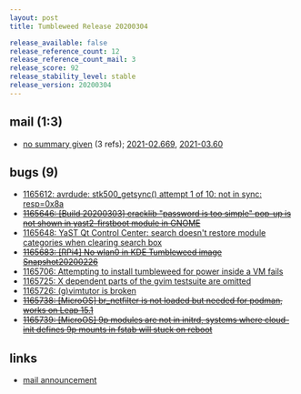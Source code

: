 ```yaml
---
layout: post
title: Tumbleweed Release 20200304

release_available: false
release_reference_count: 12
release_reference_count_mail: 3
release_score: 92
release_stability_level: stable
release_version: 20200304
---
```


## mail (1:3)

- [no summary given](https://github.com/boombatower/tumbleweed-review/issues/10) (3 refs); [2021-02.669](https://github.com/boombatower/tumbleweed-review/issues/10), [2021-03.60](https://github.com/boombatower/tumbleweed-review/issues/10)

## bugs (9)

<!--more-->

- [1165612: avrdude: stk500_getsync() attempt 1 of 10: not in sync: resp=0x8a](https://bugzilla.opensuse.org/show_bug.cgi?id=1165612)
- ~~[1165646: \[Build 20200303\] cracklib "password is too simple" pop-up is not shown in yast2-firstboot module in GNOME](https://bugzilla.opensuse.org/show_bug.cgi?id=1165646)~~
- [1165648: YaST Qt Control Center: search doesn't restore module categories when clearing search box](https://bugzilla.opensuse.org/show_bug.cgi?id=1165648)
- ~~[1165683: \[RPi4\] No wlan0 in KDE Tumbleweed image Snapshot20200226](https://bugzilla.opensuse.org/show_bug.cgi?id=1165683)~~
- [1165706: Attempting to install tumbleweed for power inside a VM fails](https://bugzilla.opensuse.org/show_bug.cgi?id=1165706)
- [1165725: X dependent parts of the gvim testsuite are omitted](https://bugzilla.opensuse.org/show_bug.cgi?id=1165725)
- [1165726: (g)vimtutor is broken](https://bugzilla.opensuse.org/show_bug.cgi?id=1165726)
- ~~[1165738: \[MicroOS\] br_netfilter is not loaded but needed for podman, works on Leap 15.1](https://bugzilla.opensuse.org/show_bug.cgi?id=1165738)~~
- ~~[1165739: \[MicroOS\] 9p modules are not in initrd, systems where cloud-init defines 9p mounts in fstab will stuck on reboot](https://bugzilla.opensuse.org/show_bug.cgi?id=1165739)~~



## links

- [mail announcement](https://github.com/boombatower/tumbleweed-review/issues/10)
